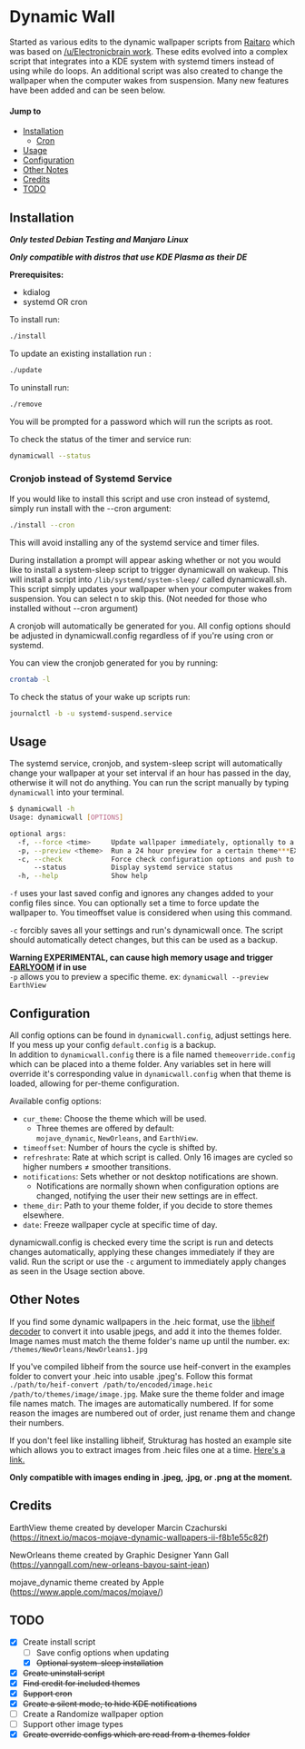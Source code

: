 # Dynamic Wall

Started as various edits to the dynamic wallpaper scripts from [Raitaro](https://gitlab.com/RaitaroH/dynamic-wall) which was based on [/u/Electronicbrain work](https://www.reddit.com/r/unixporn/comments/a7mga5/plasma_a_clone_of_macos_mojaves_dynamic_wallpaper/). These edits evolved into a complex script that integrates into a KDE system with systemd timers instead of using while do loops. An additional script was also created to change the wallpaper when the computer wakes from suspension. Many new features have been added and can be seen below.

#### Jump to

-   [Installation](#installation)
    -   [Cron](#cronjob-instead-of-systemd-service)
-   [Usage](#usage)
-   [Configuration](#configuration)
-   [Other Notes](#other-notes)
-   [Credits](#credits)
-   [TODO](#todo)

## Installation

**_Only tested Debian Testing and Manjaro Linux_**

**_Only compatible with distros that use KDE Plasma as their DE_**

**Prerequisites:**

-   kdialog
-   systemd OR cron

To install run:

```sh
./install
```

To update an existing installation run :

```sh
./update
```

To uninstall run:

```sh
./remove
```

You will be prompted for a password which will run the scripts as root.

To check the status of the timer and service run:

```sh
dynamicwall --status
```

### Cronjob instead of Systemd Service

If you would like to install this script and use cron instead of systemd, simply run install with the --cron argument:

```sh
./install --cron
```

This will avoid installing any of the systemd service and timer files.

During installation a prompt will appear asking whether or not you would like to install a system-sleep script to trigger dynamicwall on wakeup. This will install a script into `/lib/systemd/system-sleep/` called dynamicwall.sh. This script simply updates your wallpaper when your computer wakes from suspension. You can select n to skip this. (Not needed for those who installed without --cron argument)

A cronjob will automatically be generated for you. All config options should be adjusted in dynamicwall.config regardless of if you're using cron or systemd.

You can view the cronjob generated for you by running:

```sh
crontab -l
```

To check the status of your wake up scripts run:

```sh
journalctl -b -u systemd-suspend.service
```

## Usage

The systemd service, cronjob, and system-sleep script will automatically change your wallpaper at your set interval if an hour has passed in the day, otherwise it will not do anything. You can run the script manually by typing `dynamicwall` into your terminal.

```sh
$ dynamicwall -h
Usage: dynamicwall [OPTIONS]

optional args:
  -f, --force <time>     Update wallpaper immediately, optionally to a specific time
  -p, --preview <theme>  Run a 24 hour preview for a certain theme***EXPERIMENTAL***
  -c, --check            Force check configuration options and push to script
      --status           Display systemd service status
  -h, --help             Show help
```

`-f` uses your last saved config and ignores any changes added to your config files since. You can optionally set a time to force update the wallpaper to. You timeoffset value is considered when using this command.

`-c` forcibly saves all your settings and run's dynamicwall once. The script should automatically detect changes, but this can be used as a backup.

**Warning EXPERIMENTAL, can cause high memory usage and trigger [EARLYOOM](https://github.com/rfjakob/earlyoom) if in use**  
`-p` allows you to preview a specific theme. ex: `dynamicwall --preview EarthView`

## Configuration

All config options can be found in `dynamicwall.config`, adjust settings here. If you mess up your config `default.config` is a backup.<br/>In addition to `dynamicwall.config` there is a file named `themeoverride.config` which can be placed into a theme folder. Any variables set in here will override it's corresponding value in `dynamicwall.config` when that theme is loaded, allowing for per-theme configuration.

Available config options:

-   `cur_theme`: Choose the theme which will be used.
    -   Three themes are offered by default:<br/>`mojave_dynamic`, `NewOrleans`, and `EarthView`.
-   `timeoffset`: Number of hours the cycle is shifted by.
-   `refreshrate`: Rate at which script is called. Only 16 images are cycled so higher numbers ≠ smoother transitions.
-   `notifications`: Sets whether or not desktop notifications are shown.
    -   Notifications are normally shown when configuration options are changed, notifying the user their new settings are in effect.
-   `theme_dir`: Path to your theme folder, if you decide to store themes elsewhere.
-   `date`: Freeze wallpaper cycle at specific time of day.

dynamicwall.config is checked every time the script is run and detects changes automatically, applying these changes immediately if they are valid. Run the script or use the `-c` argument to immediately apply changes as seen in the Usage section above.

## Other Notes

If you find some dynamic wallpapers in the .heic format, use the [libheif decoder](https://github.com/strukturag/libheif) to convert it into usable jpegs, and add it into the themes folder. Image names must match the theme folder's name up until the number. ex: `/themes/NewOrleans/NewOrleans1.jpg`

If you've compiled libheif from the source use heif-convert in the examples folder to convert your .heic into usable .jpeg's. Follow this format `./path/to/heif-convert /path/to/encoded/image.heic /path/to/themes/image/image.jpg`. Make sure the theme folder and image file names match. The images are automatically numbered. If for some reason the images are numbered out of order, just rename them and change their numbers.

If you don't feel like installing libheif, Strukturag has hosted an example site which allows you to extract images from .heic files one at a time. [Here's a link.](https://strukturag.github.io/libheif/)

**Only compatible with images ending in .jpeg, .jpg, or .png at the moment.**

## Credits

EarthView theme created by developer Marcin Czachurski (<https://itnext.io/macos-mojave-dynamic-wallpapers-ii-f8b1e55c82f>)

NewOrleans theme created by Graphic Designer Yann Gall (<https://yanngall.com/new-orleans-bayou-saint-jean>)

mojave_dynamic theme created by Apple (<https://www.apple.com/macos/mojave/>)

## TODO

-   [x]  Create install script
    -   [ ]  Save config options when updating
    -   [x]  <s>Optional system-sleep installation</s>
-   [x]  <s>Create uninstall script</s>
-   [x]  <s>Find credit for included themes</s>
-   [x]  <s>Support cron</s>
-   [x]  <s>Create a silent mode, to hide KDE notifications</s>
-   [ ]  Create a Randomize wallpaper option
-   [ ]  Support other image types
-   [x]  <s>Create override configs which are read from a themes folder</s>
